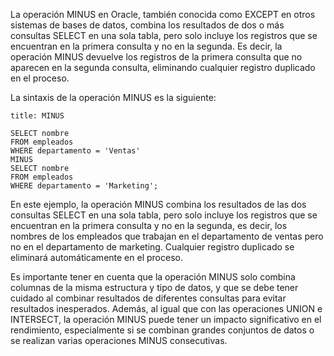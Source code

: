 La operación MINUS en Oracle, también conocida como EXCEPT en otros sistemas de bases de datos, combina los resultados de dos o más consultas SELECT en una sola tabla, pero solo incluye los registros que se encuentran en la primera consulta y no en la segunda. Es decir, la operación MINUS devuelve los registros de la primera consulta que no aparecen en la segunda consulta, eliminando cualquier registro duplicado en el proceso.

La sintaxis de la operación MINUS es la siguiente:

```ad-important
title: MINUS
```
```
SELECT nombre
FROM empleados
WHERE departamento = 'Ventas'
MINUS
SELECT nombre
FROM empleados
WHERE departamento = 'Marketing';
```

En este ejemplo, la operación MINUS combina los resultados de las dos consultas SELECT en una sola tabla, pero solo incluye los registros que se encuentran en la primera consulta y no en la segunda, es decir, los nombres de los empleados que trabajan en el departamento de ventas pero no en el departamento de marketing. Cualquier registro duplicado se eliminará automáticamente en el proceso.

Es importante tener en cuenta que la operación MINUS solo combina columnas de la misma estructura y tipo de datos, y que se debe tener cuidado al combinar resultados de diferentes consultas para evitar resultados inesperados. Además, al igual que con las operaciones UNION e INTERSECT, la operación MINUS puede tener un impacto significativo en el rendimiento, especialmente si se combinan grandes conjuntos de datos o se realizan varias operaciones MINUS consecutivas.